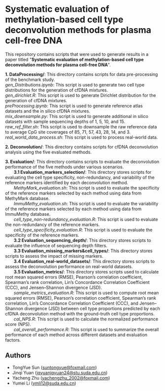 Systematic evaluation of methylation-based cell type deconvolution methods for plasma cell-free DNA
=================================================================================
This repository contains scripts that were used to generate results in a paper titled "**Systematic evaluation of methylation-based cell type deconvolution methods for plasma cell-free DNA**".  

**1. DataProcessing/**: This directory contains scripts for data pre-processing of the benchmark study.<br>
  _gen_Distributions.ipynb_: This script is used to generate two cell type distributions for the generation of cfDNA mixtures.<br>
  _gen_dirichlet.R_: This script is used to generate Dirichlet distribution for the generation of cfDNA mixtures.<br>
  _preProcessing.ipynb_: This script is used to generate reference atlas datasets and the in silico cfDNA mixtures.<br>
  _mix_downsample.py_: This script is used to generate additional in silico datasets with sample sequencing depths of 1, 5, 10, and 15.<br>
  _raw_ref_filter.sh_: This script is used to downsample the raw reference data to average CpG site coverages of 85, 71, 57, 43, 28, 14, and 3.<br>
  _real_world_data_process.sh_: This script is used to process real-world data.
  
**2. Deconvolution/**: This directory contains scripts for cfDNA deconvolution analysis using the five evaluated methods.<br>

**3. Evaluation/**: This directory contains scripts to evaluate the deconvolution performance of the five methods under various scenarios.<br>
	&emsp;&emsp;**3.1 Evaluation_markers_selection/**: This directory stores scripts for evaluating the cell type specificity, non-redundancy, and variability of the reference markers identified by each deconvolution method.<br>
	&emsp;&emsp;_MethyMark_evaluation.sh_: This script is used to evaluate the specificity of the reference markers selected by each method using data from MethyMark database.<br>
	&emsp;&emsp;_ImmuMethy_evaluation.sh_: This script is used to evaluate the variability of the reference markers selected by each method using data from ImmuMethy database.<br>
 	&emsp;&emsp;_cell_type_non-redundancy_evaluation.R_: This script is used to evaluate the non-redundancy of the reference markers.<br>
  	&emsp;&emsp;_cell_type_specificity_evaluation.R_: This script is used to evaluate the specificity of the reference markers.<br>
	&emsp;&emsp;**3.2 Evaluation_sequencing_depth/**: This directory stores scripts to evaluate the influence of sequencing depth filters.<br>
	&emsp;&emsp;**3.3 Evaluation_missing_markers&cell_types/**: This directory stores scripts to assess the impact of missing markers.<br>
 	&emsp;&emsp;**3.4 Evaluation_real-world_datasets/**: This directory stores scripts to assess the deconvolution performance on real-world datasets.<br>
	&emsp;&emsp;**3.5 Evaluation_metrics/**: This directory stores scripts used to calculate root mean squared errors (RMSE), Pearson’s correlation coefficient, Spearman’s rank correlation, Lin’s Concordance Correlation Coefficient (CCC), and Jensen–Shannon divergence (JSD).<br>
	&emsp;&emsp;_sample_metrics_evaluation.R_: This script is used to compute root mean squared errors (RMSE), Pearson’s correlation coefficient, Spearman’s rank correlation, Lin’s Concordance Correlation Coefficient (CCC), and Jensen–Shannon divergence (JSD) between cell type proportions predicted by each cfDNA deconvolution method with the ground-truth cell type proportions.<br>
	&emsp;&emsp;_cal_NPS.R_: This script is used to calculate the normalized performance score (NPS).<br>
 	&emsp;&emsp;_cal_overall_performance.R_: This script is used to summarize the overall performance of each method across different datasets and evaluation factors.

## Authors
- TongYue Sun (suntongyue@foxmail.com)
- Jinqi Yuan (jqyuanjqyuan24@stu.suda.edu.cn)
- Yacheng Zhu (yachengzhu_2002@foxmail.com)
- Yumei Li (ymli12@suda.edu.cn)
  
